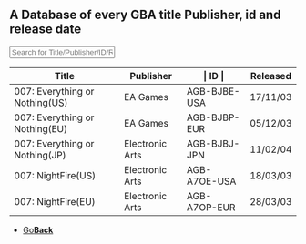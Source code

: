 <link href="table.css" rel="stylesheet">
<script src="jquery-3.2.1.min.js"></script>
<script type="text/javascript" charset="utf8" src="//cdn.datatables.net/1.10.16/js/jquery.dataTables.js"></script>
<script>
$(document).ready( function () {
    $('#AGBTable').DataTable( {
        paging: false,
		searching: true,
		dom: 'tpri'
    } );
} );
</script>

<script>
function searchFunction() {

    var table = $('#AGBTable').DataTable();
	var input = document.getElementById("AGBInput");
    table.search( input.value ).draw();
};
</script>

## A Database of every GBA title Publisher, id and release date

<input type="text" id="AGBInput" onkeyup="searchFunction()" placeholder="Search for Title/Publisher/ID/Relased">

<table id="AGBTable" class="display">
    <thead>
        <tr>
            <th>Title</th>
            <th>Publisher</th>
			<th>|    ID    |</th>
			<th>Released</th>
        </tr>
    </thead>
    <tbody>
  <tr>
    <td>007: Everything or Nothing(US)</td>
    <td>EA Games</td>
	<td>AGB-BJBE-USA</td>
	<td>17/11/03</td>
  </tr>
  <tr>
    <td>007: Everything or Nothing(EU)</td>
    <td>EA Games</td>
	<td>AGB-BJBP-EUR</td>
	<td>05/12/03</td>
  </tr>
  <tr>
    <td>007: Everything or Nothing(JP)</td>
    <td>Electronic Arts</td>
	<td>AGB-BJBJ-JPN</td>
	<td>11/02/04</td>
  </tr>
  <tr>
    <td>007: NightFire(US)</td>
    <td>Electronic Arts</td>
	<td>AGB-A7OE-USA</td>
	<td>18/03/03</td>
  </tr>
  <tr>
    <td>007: NightFire(EU)</td>
    <td>Electronic Arts</td>
	<td>AGB-A7OP-EUR</td>
	<td>28/03/03</td>
  </tr>
 </tbody>
</table>

<onebutton>
<ul>
            <li><a href="../">Go<strong>Back</strong></a></li>
          </ul>
</onebutton>
